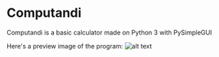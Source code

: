 # Computandi
Computandi is a basic calculator made on Python 3 with PySimpleGUI

Here's a preview image of the program:
![alt text][logo]

[logo]: https://github.com/29yabuki/PySimpleGui-Calculator/blob/main/images/computandi.png "Sample Image"
